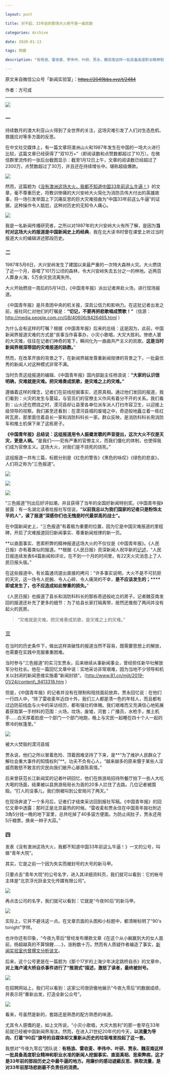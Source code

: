 ```yaml
---

layout: post

title: 对不起，33年前的那场大火绝不是一曲凯歌

categories: Archive

date: 2020-01-13

tags: 网媒

description: "有杨浪、雷收麦、李伟中、叶研、贾永、魏亚南这样一批具备高度职业精神和职业水准的新闻人挖掘事实、直面真相、思索弊病，这才是33年前的那段历史之中最牛逼的地方。用廉价的感动遮蔽反思、换取流量，是对33年前那场悲剧最不负责任的消费。"

---
```


原文来自微信公众号「新闻实验室」：~~<https://2049bbs.xyz/t/2484>~~

作者：方可成

---

![](https://i.loli.net/2020/01/14/8Gx2Sd3uKh4Jt9P.jpg)

### **一**

持续数月的澳大利亚山火得到了全世界的关注，这场灾难引发了人们对生态危机、救援应对等多方面的反思。

在中文社交媒体上，有一篇文章将澳洲山火和1987年发生在中国的一场大火进行比较，这篇文章已经获得了“双10万+”（即阅读数和点赞数都超过了10万）。在微信群里流传的一张后台截图显示：截至1月12日上午，文章的阅读数已经超过了2300万，点赞数超过了30万，并且还在持续增长中。堪称超级爆款。

![](https://i.loli.net/2020/01/14/k26ZbQhnrSEDjVc.jpg)

然而，这篇题为《[没有澳洲这场大火，我都不知道中国33年前这么牛逼！](https://mp.weixin.qq.com/s?__biz=MzIwMTE2NTk1Ng==&mid=2247485357&idx=1&sn=5ae5763c0acc7cc59fce246cafaf1ce0&scene=21#wechat_redirect)》的文章，毫不尊重历史，将教训惨痛的大兴安岭大火简化为消防员伟大付出的英雄故事，将一场引发举国上下沉痛反思的巨大灾难扭曲为“中国33年前这么牛逼”的证据，这种操作令人尴尬，这种对历史的无知令人痛心。

![](https://i.loli.net/2020/01/14/koEhgfJ3UwLtvez.jpg)

我是一名新闻传播研究者，之所以对1987年的大兴安岭大火有所了解，是因为**当时对这场大火的报道是中国新闻史上的经典**，我在北大读书时曾在课堂上听过当时报道大火的编辑讲述那段历史。

### **二**

1987年5月6日，大兴安岭发生了建国以来最严重的一次特大森林火灾。大火燃烧了近一个月，吞噬了101万公顷的森林，令大兴安岭失去五分之一的林地。近两百人葬身火海，5万余灾民流离失所。

大火开始燃烧一周后的5月14日，《中国青年报》派出记者奔赴火场，进行现场报道。

《中国青年报》是共青团中央的机关报，深具公信力和影响力。在这批记者出发之前，报社同仁对他们的叮嘱是：**“切记，不要再把悲歌唱成赞歌！”**（信源：http://media.people.com.cn/GB/40606/8426465.html ）

为什么会有这样的叮嘱？根据《中国青年报》后来的总结：这是因为，此前，中国新闻界报道灾难的方式是“丧事当作喜事办，小灾小歌唱，大灾大胜利。惨绝人寰的大灾难，往往在记者们神奇的笔下，瞬间化为一曲曲共产主义的凯歌。**这是当时新闻界根深蒂固的灾难报道的路数。**”

然而，在改革开放的背景之下，在新闻界越发尊重新闻规律的背景之下，一批最优秀的新闻人对这种模式非常不满。

当时负责这组报道的编辑、《中国青年报》国内部副主任杨浪说：**“大家的认识很明确，灾难就是灾难。把灾难奏成凯歌，是灾难之上的灾难。”**

遵循着这样的理念，记者们在前线挖掘事实、还原真相。通过他们发回的报道，我们看到：火灾的发生与蔓延，与官员们的官僚主义作风有着分不开的关系。我们看到：山火还在燃烧之时，漠河县却让县里各单位派车派人打扫市容卫生，以迎接上级领导的视察。我们甚至还看到：在漠河县城的废墟之中，奇迹般地矗立着一栋红砖瓦房，那里面住着县长一家和消防科科长一家。群众反映，是消防科科长用消防车和推土机保下来了这栋房子。

**《中国青年报》总结说：这组报道用令人振聋发聩的声音提出，这次大火不仅是天灾，更是人祸。**“是我们——犯有严重的官僚主义，而我们僵化的体制，也使得我们成为官僚主义。这场大火，对我们是不烧死的烧死。”

这组报道一共有三篇，标题分别是《红色的警告》《黑色的咏叹》《绿色的悲哀》，人们将之称为“三色报道”。

![](https://i.loli.net/2020/01/14/yQb2DFeVMU5fJvn.jpg)

![](https://i.loli.net/2020/01/14/sFgUfmEGioracNk.jpg)

![](https://i.loli.net/2020/01/14/1hYPcQR8q3bIoVj.jpg)


“三色报道”刊出后好评如潮，并且获得了当年的全国好新闻特别奖。《中国青年报》披露：有一名湖北读者给报社写信说，**“以前我总以为我们国家的记者只是粉饰太平的人”，读了报道“深感你们也无愧是时代最崇高的战士”。**

在中国新闻史上，“三色报道”有着极为重要的位置，因为它是中国灾难报道的里程碑，开启了灾难报道回归新闻事实、尊重新闻规律的新一页。

**以直面事实、思索积弊的精神报道这场大火的不仅仅是《中国青年报》。《人民日报》亦有着类似的报道。**根据《人民日报》资深新闻人祝华新的[记述](https://mp.weixin.qq.com/s?__biz=MzAwNDIyNzI3NQ==&mid=208878660&idx=1&sn=1c66696d23f9bea32d8203c8ec9c11a4&scene=21#wechat_redirect)，“人民日报连续发表64篇新闻和评论，在不到一个月的时间里，有22天火灾消息上了人民日报头版。”

在这些报道中，有长篇通讯提出直接的拷问：“许多事实说明，大火不是不可抗拒的天灾，这一场令人扼腕、令人心碎、令人痛哭的不幸，**是不应该发生的；****即或发生了，也不应造成如此惨重的损失。**”

《人民日报》也报道了县长和消防科科长的那栋奇迹般屹立的房子。记者魏亚南发回的报道还补充了更多的细节：为了给县长家打隔离带，居然还推倒了两间并没有起火的民房。

> “灾难就是灾难。把灾难奏成凯歌，是灾难之上的灾难。”

### **三**

在当时的历史条件下，做出这样突破性的报道当然不容易，既需要思想上的解放，也需要在实践中克服重重困难。

当时参与“三色报道”的实习生贾永，后来继续从事新闻事业，曾经担任新华社解放军分社社长。他在一篇回忆文章中说：实地采访非常艰难，因为当地不少领导和机关以封闭的新闻思维实施着“新闻封锁”。（<http://www.81.cn/mjjt/2019-01/24/content\_9413318.htm> ）

但是，《中国青年报》的记者并没有在限制和阻挠面前放弃。贾永回忆说：在他们一行四人中，“除了雷收麦年近四十外，我们三人都是清一色的年轻人，而且都有过边防前线血与火中的采访经历，都有强壮的体魄。我们艰难而又充满信心地拓展着获取第一手材料的范围：火场，坟场，废墟，河套；广播员，水枪手，推土机手……白天厚着脸皮一个部门一个部门地跑，晚上与灾民一起睡在四十个人一起的寒冷的帐篷里。”

![](https://i.loli.net/2020/01/14/gE3jix8GFaJePf2.jpg)

<figcaption>被大火焚毁的漠河县城</figcaption>

贾永说，他们之所以冒着危险、顶着困难坚持了下来，是**“为了维护人民群众了解社会重大事件的知情权利”**。功夫不负有心人，“越来越多的原来慑于某些人淫威而敢怒不敢言的灾民向我们敞开心扉直陈真情。”

后来曾获范长江新闻奖的记者叶研回忆，他们在旅游局招待所餐厅拍下一些人大吃大喝的场面，结果被以县旅游局局长为首的20多人拦住了去路。几位记者被围殴。“打人的没事儿，我们倒被叫到公安局问了两天。”

在现场奔波了一个多月后，记者们才结束采访回到报社写稿。《中国青年报》的回忆文章中透露：那时正是北京最热的时候。“雷收麦和贾永住在中国青年报社附近3角5分钱一晚的地下室里，总共吃掉了40多袋方便面。为防止闹肚子，贾永还用5斤粮票，换来一辫子大蒜。”

### **四**

发表《没有澳洲这场大火，我都不知道中国33年前这么牛逼！》一文的公号，叫做“青年大院”。

其实，它是之前一个因为失实而被封号的大号的新马甲。

只要点击“青年大院”的公号名字，进入其详细资料页，我们就可以看到：它的帐号主体是“北京浮光跃金文化传媒有限公司”。

![](https://i.loli.net/2020/01/14/oehKGAfaB4QmUbI.jpg)

再点击公司的名字，我们就可以看到：它就是“今夜90后”的新马甲。

![](https://i.loli.net/2020/01/14/DPbO3Aco1CajFxT.jpg)

实际上，它并不避讳这一点。在文章页面的头图和小标题中，都清晰标明了“90’s tonight”字样。

也许你还有印象，“今夜九零后”曾经发布爆款文章《在这个从小躺赢到大的女人面前，杨超越真的不算锦鲤……》，涨粉数十万。然而有人质疑作者编造了事实，[新闻实验室也曾撰文分析该文](http://mp.weixin.qq.com/s?__biz=MjM5NDEwNjQ0MQ==&mid=2654281545&idx=1&sn=c5bad4c139be827e475c46626e029bf8&chksm=bd4d626f8a3aeb79349179e1dc4b98dd2ac87e5dd56a49fee5067fea6f96e408f81c50f79bee&scene=21#wechat_redirect)。

后来，这个公号更是在一篇题为《那个17岁的上海少年决定跳桥自杀》的文章中，**对上海卢浦大桥自杀事件进行了“推测式”描述，激怒了读者，最终被封号。**

![](https://i.loli.net/2020/01/14/QnogEzpfiA2dMWa.jpg)

在招聘网站上，我们可以看到：这家公司很骄傲地展示“今夜九零后”的数据成绩，并表示将“重新出发，打造全新公众号”。

![](https://i.loli.net/2020/01/14/5qsgIVaPiup49Kd.jpg)

看来，号虽然是新的，套路还是熟悉的配方熟悉的味道。

尤其令人感慨的是，如上文所说，“小灾小歌唱，大灾大胜利”的那一套早在33年前就已经被中国新闻界淘汰。然而，在进入21世纪20年代的今天，**以流量为导向、打着“90后”旗号的自媒体却又重新从历史的垃圾堆里捡起了这一套。**

我想对“今夜九零后”团队说：**有杨浪、雷收麦、李伟中、叶研、贾永、魏亚南这样一批具备高度职业精神和职业水准的新闻人挖掘事实、直面真相、思索弊病，这才是33年前的那段历史之中最牛逼的地方。用廉价的感动遮蔽反思、换取流量，是对33年前那场悲剧最不负责任的消费。**
